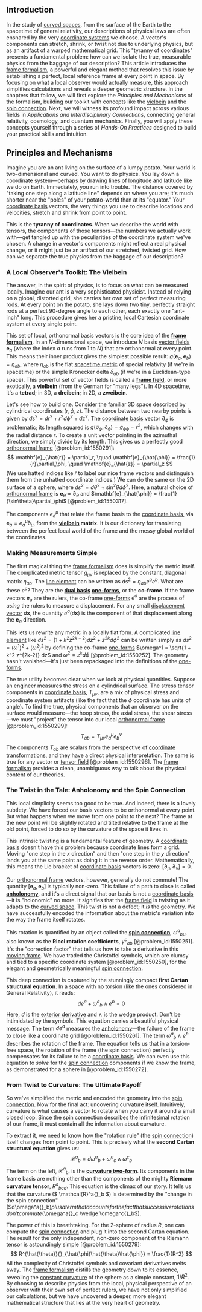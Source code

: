 ## Introduction
In the study of [curved spaces](@article_id:203841), from the surface of the Earth to the spacetime of general relativity, our descriptions of physical laws are often ensnared by the very [coordinate systems](@article_id:148772) we choose. A vector's components can stretch, shrink, or twist not due to underlying physics, but as an artifact of a warped mathematical grid. This "tyranny of coordinates" presents a fundamental problem: how can we isolate the true, measurable physics from the baggage of our description? This article introduces the [frame formalism](@article_id:191703), a powerful and elegant method that resolves this issue by establishing a perfect, local reference frame at every point in space. By focusing on what a local observer would actually measure, this approach simplifies calculations and reveals a deeper geometric structure. In the chapters that follow, we will first explore the *Principles and Mechanisms* of the formalism, building our toolkit with concepts like the [vielbein](@article_id:160083) and the [spin connection](@article_id:161251). Next, we will witness its profound impact across various fields in *Applications and Interdisciplinary Connections*, connecting general relativity, cosmology, and quantum mechanics. Finally, you will apply these concepts yourself through a series of *Hands-On Practices* designed to build your practical skills and intuition.

## Principles and Mechanisms

Imagine you are an ant living on the surface of a lumpy potato. Your world is two-dimensional and curved. You want to do physics. You lay down a coordinate system—perhaps by drawing lines of longitude and latitude like we do on Earth. Immediately, you run into trouble. The distance covered by "taking one step along a latitude line" depends on where you are; it's much shorter near the "poles" of your potato-world than at its "equator." Your [coordinate basis](@article_id:269655) vectors, the very things you use to describe locations and velocities, stretch and shrink from point to point.

This is the **tyranny of coordinates**. When we describe the world with tensors, the components of those tensors—the numbers we actually work with—get tangled up with the peculiarities of the coordinate system we've chosen. A change in a vector's components might reflect a real physical change, or it might just be an artifact of our stretched, twisted grid. How can we separate the true physics from the baggage of our description?

### A Local Observer's Toolkit: The Vielbein

The answer, in the spirit of physics, is to focus on what can be measured locally. Imagine our ant is a very sophisticated physicist. Instead of relying on a global, distorted grid, she carries her own set of perfect measuring rods. At every point on the potato, she lays down two tiny, perfectly straight rods at a perfect 90-degree angle to each other, each exactly one "ant-inch" long. This procedure gives her a pristine, local Cartesian coordinate system at every single point.

This set of local, orthonormal basis vectors is the core idea of the **[frame formalism](@article_id:191703)**. In an $N$-dimensional space, we introduce $N$ basis [vector fields](@article_id:160890) $\mathbf{e}_a$ (where the index $a$ runs from 1 to $N$) that are orthonormal at every point. This means their inner product gives the simplest possible result: $g(\mathbf{e}_a, \mathbf{e}_b) = \eta_{ab}$, where $\eta_{ab}$ is the flat [spacetime metric](@article_id:263081) of special relativity (if we're in spacetime) or the simple Kronecker delta $\delta_{ab}$ (if we're in a Euclidean-type space). This powerful set of vector fields is called a **[frame field](@article_id:161287)**, or more exotically, a **[vielbein](@article_id:160083)** (from the German for "many legs"). In 4D spacetime, it's a **tetrad**; in 3D, a **dreibein**; in 2D, a **zweibein**.

Let's see how to build one. Consider the familiar 3D space described by cylindrical coordinates $(r, \phi, z)$. The distance between two nearby points is given by $ds^2 = dr^2 + r^2 d\phi^2 + dz^2$. The [coordinate basis](@article_id:269655) vector $\partial_\phi$ is problematic; its length squared is $g(\partial_\phi, \partial_\phi) = g_{\phi\phi} = r^2$, which changes with the radial distance $r$. To create a unit vector pointing in the azimuthal direction, we simply divide by its length. This gives us a perfectly good [orthonormal frame](@article_id:189208) [@problem_id:1550291]:
$$
\mathbf{e}_{\hat{r}} = \partial_r, \quad \mathbf{e}_{\hat{\phi}} = \frac{1}{r}\partial_\phi, \quad \mathbf{e}_{\hat{z}} = \partial_z
$$
(We use hatted indices like $\hat{r}$ to label our nice frame vectors and distinguish them from the unhatted coordinate indices.) We can do the same on the 2D surface of a sphere, where $ds^2 = d\theta^2 + \sin^2\theta d\phi^2$. Here, a natural choice of [orthonormal frame](@article_id:189208) is $\mathbf{e}_{\hat{\theta}} = \partial_\theta$ and $\mathbf{e}_{\hat{\phi}} = \frac{1}{\sin\theta}\partial_\phi$ [@problem_id:1550317].

The components $e^\mu_a$ that relate the frame basis to the [coordinate basis](@article_id:269655), via $\mathbf{e}_a = e^\mu_a \partial_\mu$, form the **[vielbein](@article_id:160083) matrix**. It is our dictionary for translating between the perfect local world of the frame and the messy global world of the coordinates.

### Making Measurements Simple

The first magical thing the [frame formalism](@article_id:191703) does is simplify the metric itself. The complicated metric tensor $g_{\mu\nu}$ is replaced by the constant, diagonal matrix $\eta_{ab}$. The [line element](@article_id:196339) can be written as $ds^2 = \eta_{ab} e^a e^b$. What are these $e^a$? They are the **[dual basis](@article_id:144582) [one-forms](@article_id:269898)**, or the **co-frame**. If the frame vectors $\mathbf{e}_a$ are the rulers, the co-frame [one-forms](@article_id:269898) $e^a$ are the process of *using* the rulers to measure a displacement. For any small [displacement vector](@article_id:262288) $d\mathbf{x}$, the quantity $e^a(d\mathbf{x})$ is the component of that displacement along the $\mathbf{e}_a$ direction.

This lets us rewrite any metric in a locally flat form. A complicated [line element](@article_id:196339) like $ds^2 = (1 + k^2 z^{2k-2})dz^2 + z^{2k} d\phi^2$ can be written simply as $ds^2 = (\omega^1)^2 + (\omega^2)^2$ by defining the co-frame [one-forms](@article_id:269898) $\omega^1 = \sqrt{1 + k^2 z^{2k-2}} dz$ and $\omega^2 = z^k d\phi$ [@problem_id:1550252]. The geometry hasn't vanished—it's just been repackaged into the definitions of the [one-forms](@article_id:269898).

The true utility becomes clear when we look at physical quantities. Suppose an engineer measures the stress on a cylindrical surface. The stress tensor components in [coordinate basis](@article_id:269655), $T_{\mu\nu}$, are a mix of physical stress and coordinate system artifacts (like the fact that the $\phi$ coordinate has units of angle). To find the true, physical components that an observer on the surface would measure—the hoop stress, the axial stress, the shear stress—we must "project" the tensor into our local [orthonormal frame](@article_id:189208) [@problem_id:1550299]:
$$
T_{ab} = T_{\mu\nu} e^\mu_a e^\nu_b
$$
The components $T_{ab}$ are scalars from the perspective of [coordinate transformations](@article_id:172233), and they have a direct physical interpretation. The same is true for any vector or [tensor field](@article_id:266038) [@problem_id:1550296]. The [frame formalism](@article_id:191703) provides a clean, unambiguous way to talk about the physical content of our theories.

### The Twist in the Tale: Anholonomy and the Spin Connection

This local simplicity seems too good to be true. And indeed, there is a lovely subtlety. We have forced our basis vectors to be orthonormal at every point. But what happens when we move from one point to the next? The frame at the new point will be slightly rotated and tilted relative to the frame at the old point, forced to do so by the curvature of the space it lives in.

This intrinsic twisting is a fundamental feature of geometry. A [coordinate basis](@article_id:269655) doesn't have this problem because coordinate lines form a grid. Moving "one step in the $x$ direction" and then "one step in the $y$ direction" lands you at the same point as doing it in the reverse order. Mathematically, this means the Lie bracket of [coordinate basis](@article_id:269655) vectors is zero: $[\partial_\mu, \partial_\nu] = 0$.

Our [orthonormal frame](@article_id:189208) vectors, however, generally do not commute! The quantity $[\mathbf{e}_a, \mathbf{e}_b]$ is typically non-zero. This failure of a path to close is called **[anholonomy](@article_id:174914)**, and it's a direct signal that our basis is not a [coordinate basis](@article_id:269655)—it is "holonomic" no more. It signifies that the [frame field](@article_id:161287) is twisting as it adapts to the [curved space](@article_id:157539). This twist is not a defect; it *is* the geometry. We have successfully encoded the information about the metric's variation into the way the frame itself rotates.

This rotation is quantified by an object called the **[spin connection](@article_id:161251)**, $\omega^a{}_{b\mu}$, also known as the **Ricci rotation coefficients**, $\gamma^c{}_{ab}$ [@problem_id:1550251]. It's the "correction factor" that tells us how to take a derivative in this [moving frame](@article_id:274024). We have traded the Christoffel symbols, which are clumsy and tied to a specific coordinate system [@problem_id:1550250], for the elegant and geometrically meaningful [spin connection](@article_id:161251).

This deep connection is captured by the stunningly compact **first Cartan structural equation**. In a space with no torsion (like the ones considered in General Relativity), it reads:
$$
d e^a + \omega^a{}_b \wedge e^b = 0
$$
Here, $d$ is the [exterior derivative](@article_id:161406) and $\wedge$ is the wedge product. Don't be intimidated by the symbols. This equation carries a beautiful physical message. The term $d e^a$ measures the [anholonomy](@article_id:174914)—the failure of the frame to close like a coordinate grid [@problem_id:1550261]. The term $\omega^a{}_b \wedge e^b$ describes the rotation of the frame. The equation tells us that in a torsion-free space, the rotation of the frame (the spin connection) perfectly compensates for its failure to be a [coordinate basis](@article_id:269655). We can even use this equation to *solve* for the [spin connection](@article_id:161251) components if we know the frame, as demonstrated for a sphere in [@problem_id:1550272].

### From Twist to Curvature: The Ultimate Payoff

So we've simplified the metric and encoded the geometry into the [spin connection](@article_id:161251). Now for the final act: uncovering curvature itself. Intuitively, curvature is what causes a vector to rotate when you carry it around a small closed loop. Since the spin connection describes the infinitesimal rotation of our frame, it must contain all the information about curvature.

To extract it, we need to know how the "rotation rule" (the [spin connection](@article_id:161251)) itself changes from point to point. This is precisely what the **second Cartan structural equation** gives us:
$$
\mathcal{R}^a{}_b = d\omega^a{}_b + \omega^a{}_c \wedge \omega^c{}_b
$$
The term on the left, $\mathcal{R}^a{}_b$, is the **[curvature two-form](@article_id:187183)**. Its components in the frame basis are nothing other than the components of the mighty **Riemann curvature tensor**, $R^a{}_{bcd}$. This equation is the climax of our story. It tells us that the curvature ($ \mathcal{R}^a{}_b $) is determined by the "change in the spin connection" ($d\omega^a{}_b$) plus a term that accounts for the fact that successive rotations don't commute ($\omega^a{}_c \wedge \omega^c{}_b$).

The power of this is breathtaking. For the 2-sphere of radius $R$, one can compute the [spin connection](@article_id:161251) and plug it into the second Cartan equation. The result for the only independent, non-zero component of the Riemann tensor is astoundingly simple [@problem_id:1550279]:
$$
R^{\hat{\theta}}{}_{\hat{\phi}\hat{\theta}\hat{\phi}} = \frac{1}{R^2}
$$
All the complexity of Christoffel symbols and covariant derivatives melts away. The [frame formalism](@article_id:191703) distills the geometry down to its essence, revealing the [constant curvature](@article_id:161628) of the sphere as a simple constant, $1/R^2$. By choosing to describe physics from the local, physical perspective of an observer with their own set of perfect rulers, we have not only simplified our calculations, but we have uncovered a deeper, more elegant mathematical structure that lies at the very heart of geometry.